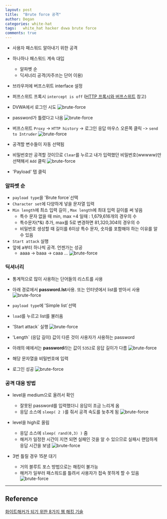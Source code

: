 ```yaml
---
layout: post
title:  "Brute force 공격"
author: Degan
categories: white-hat 
tags:	white_hat hacker dvwa brute force
comments: true
---
```


- 사용자 패스워드 알아내기 위한 공격
- 하나하나 패스워드 계속 대입
	- 알파벳 순
	- 딕셔너리 공격(자주쓰는 단어 이용)

- 브라우저에 버프스위트 interface 설정
- 퍼프스위트 프록시 `intercept is off`
([HTTP 프록시와 버프스위트](https://degan85.github.io/white-hat/2017/12/06/proxy-burp-suite.html) 참고) 
- DVWA에서 로그인 시도
![brute-force](https://degan85.github.io/assets/brute-force-0.png)

- password가 틀렸다고 나옴
![brute-force](https://degan85.github.io/assets/brute-force-00.png)

- 버프스위트 `Proxy` -> `HTTP history` -> 로그인 응답 마우스 오른쪽 클릭 -> `send to Intruder`
![brute-force](https://degan85.github.io/assets/brute-force-1.png)

- 공격할 변수들이 자동 선택됨
- 비밀번호만 공격할 것이므로 `Clear`를 누르고 내가 입력했던 비밀번호(wwwww)만 선택해서 `Add` 클릭
![brute-force](https://degan85.github.io/assets/brute-force-2.png)

- 'Payload' 탭 클릭

### 알파벳 순
- `payload type`을 'Brute force`선택
- `Character set`에 다양하게 넣을 문자열 입력
- `Min length`에 최소 입력 길이 , `Max length`에 최대 입력 길이를 써 넣음
	- 특수 문자 없을 때 min, max =4 일때 :  1,679,616개의 경우의 수
	- 특수문자(*&) 추가, max를 5로 변경하면 81,320,304의 경우의 수
	- 비밀번호 생성할 때 길이를 6이상 특수 문자, 숫자를 포함해야 하는 이유를 알 수 있음
- `Start attack` 실행
- 앞에 a부터 하나씩 공격. 언젠가는 성공
	- aaaa -> baaa -> caaa ...
![brute-force](https://degan85.github.io/assets/brute-force-3.png)


### 딕셔너리
- 통계적으로 많이 사용하는 단어들의 리스트를 사용
- 아래 경로에서 **password.lst**사용. 또는 인터넷에서 list를 받아서 사용
![brute-force](https://degan85.github.io/assets/brute-force-4.png)

- `payload type`에 'Simple list`선택
- `load`를 누르고 list를 불러옴
- 'Start attack` 실행
![brute-force](https://degan85.github.io/assets/brute-force-5.png)

- 'Length` (응답 길이) 값이 다른 것이 사용자가 사용하는 password
- 아래의 예에서는 **password**라는 값이 `5352`로 응답 길이가 다름
![brute-force](https://degan85.github.io/assets/brute-force-6.png)

- 해당 문자열을 비밀번호에 입력
- 로그인 성공
![brute-force](https://degan85.github.io/assets/brute-force-7.png)

### 공격 대응 방법
- level을 medium으로 올려서 확인
	- 잘못된 password를 입력했더니 응답이 조금 느리게 옴
	- 응답 소스에 `sleep( 2 )`를 줘서 공격 속도를 늦추게 됨
![brute-force](https://degan85.github.io/assets/brute-force-8.png)

- level을 high로 올림
	- 응답 소스에 `sleep( rand(0,3) )` 줌
	- 해커가 일정한 시간이 지연 되면 실패인 것을 알 수 있으므로 실패시 랜덤하게 응답 시간을 보냄
![brute-force](https://degan85.github.io/assets/brute-force-9.png)

- 3번 틀릴 경우 15분 대기
	- 거의 블루트 포스 방법으로는 해킹이 불가능
	- 해커가 일부러 패스워드를 틀려서 사용자가 접속 못하게 할 수 있음
![brute-force](https://degan85.github.io/assets/brute-force-10.png)

---

## Reference

[화이트해커가 되기 위한 8가지 웹 해킹 기술](https://www.udemy.com/everything-about-white-hat-hacker/learn/v4/overview)
